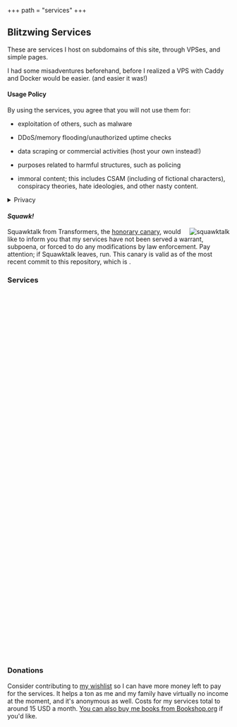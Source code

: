+++
path = "services"
+++

<script src="https://code.iconify.design/2/2.2.1/iconify.min.js" defer></script>
Blitzwing Services
------------------

These are services I host on subdomains of this site, through VPSes, and simple pages.

I had some misadventures beforehand, before I realized a VPS with Caddy and Docker would be easier. (and easier it was!)
#### Usage Policy
By using the services, you agree that you will not use them for:

* exploitation of others, such as malware

* DDoS/memory flooding/unauthorized uptime checks

* data scraping or commercial activities (host your own instead!)

* purposes related to harmful structures, such as policing

* immoral content; this includes CSAM (including of fictional characters), conspiracy theories, hate ideologies, and other nasty content.

<details><summary>Privacy</summary>
By design, I do not log your usage of the services at all. The only things I log related to them are anonymous analytics of visits to this page via Umami, which can not personally identify you and are used to benefit the services via checking if they're being served fairly.

Anubis logs your IP, but can not see what pages you actually visit.

For encrypted services, I don't even know what's in the paste/upload/etc. I can only respond to a takedown if you have the full URL.

For anything under frontends, takedown requests will be ignored as I have no control on what's on them. They're proxies.</details>

#### _Squawk!_

<span style="float:right;">![squawktalk](/squawktalk.png)</span> Squawktalk from Transformers, the [honorary canary](https://www.eff.org/deeplinks/2014/04/warrant-canary-faq), would like to inform you that my services have not been served a warrant, subpoena, or forced to do any modifications by law enforcement. Pay attention; if Squawktalk leaves, run. This canary is valid as of the most recent commit to this repository, which is <span id="commit-date"></span>.

### Services

<div style="display:flex; flex-wrap:wrap; gap:0.5rem; justify-content:center; align-items:center;">
  <!-- Reddit: icon only, no text -->
  <a href="https://rl.blitzw.in" target="_blank" style="width:200px; height:200px; display:flex; align-items:center; justify-content:center;">
    <iconify-icon icon="mdi:reddit" style="font-size:8rem; color:currentColor;" inline></iconify-icon>
  </a>

  <!-- Other services: monochrome flat icons -->
  <a href="https://bin.blitzw.in" target="_blank" style="width:200px; height:200px; display:flex; align-items:center; justify-content:center;">
    <iconify-icon icon="mdi:content-paste-outline" style="font-size:8rem; color:currentColor;" inline></iconify-icon>
  </a>

  <a href="https://moz.blitzw.in" target="_blank" style="width:200px; height:200px; display:flex; align-items:center; justify-content:center;">
    <iconify-icon icon="mdi:translate" style="font-size:8rem; color:currentColor;" inline></iconify-icon>
  </a>

  <a href="https://wikimore.blitzw.in" target="_blank" style="width:200px; height:200px; display:flex; align-items:center; justify-content:center;">
    <iconify-icon icon="mdi:wikipedia" style="font-size:8rem; color:currentColor;" inline></iconify-icon>
  </a>

  <a href="https://tube.blitzw.in" target="_blank" style="width:200px; height:200px; display:flex; align-items:center; justify-content:center;">
    <iconify-icon icon="mdi:youtube" style="font-size:8rem; color:currentColor;" inline></iconify-icon>
  </a>

  <a href="https://twitch.blitzw.in" target="_blank" style="width:200px; height:200px; display:flex; align-items:center; justify-content:center;">
    <iconify-icon icon="mdi:twitch" style="font-size:8rem; color:currentColor;" inline></iconify-icon>
  </a>

  <a href="https://pin.blitzw.in" target="_blank" style="width:200px; height:200px; display:flex; align-items:center; justify-content:center;">
    <iconify-icon icon="mdi:pinterest" style="font-size:8rem; color:currentColor;" inline></iconify-icon>
  </a>

  <a href="https://genius.blitzw.in" target="_blank" style="width:200px; height:200px; display:flex; align-items:center; justify-content:center;">
    <iconify-icon icon="mdi:lightbulb-outline" style="font-size:8rem; color:currentColor;" inline></iconify-icon>
  </a>
</div>

### Donations
Consider contributing to [my wishlist](https://throne.com/gigirassy) so I can have more money left to pay for the services. It helps a ton as me and my family have virtually no income at the moment, and it's anonymous as well. Costs for my services total to around 15 USD a month. [You can also buy me books from Bookshop.org](https://bookshop.org/wishlists/61ca8d380887896314d43867300b67839f0ef315) if you'd like.

<script src="/js/canarydate.js" defer></script>
